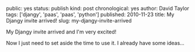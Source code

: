 public: yes
status: publish
kind: post
chronological: yes
author: David Taylor
tags: ['djangy', 'paas', 'paas', 'python']
published: 2010-11-23
title: My Djangy invite arrived!
slug: my-djangy-invite-arrived

My Djangy invite arrived and I'm very excited!

Now I just need to set aside the time to use it. I already have some ideas...

